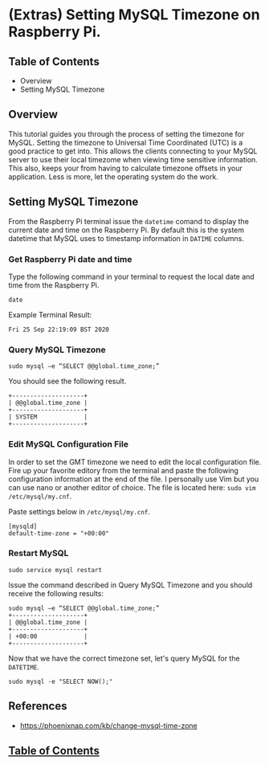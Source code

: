 
# (Extras) Setting MySQL Timezone on Raspberry Pi.

## Table of Contents
 - Overview
 - Setting MySQL Timezone


## Overview
This tutorial guides you through the process of setting the timezone for MySQL. Setting the timezone to Universal Time Coordinated (UTC) is a good practice to get into. This allows the clients connecting to your MySQL server to use their local timezome when viewing time sensitive information. This also, keeps your from having to calculate timezone offsets in your application.  Less is more, let the operating system do the work.

## Setting MySQL Timezone
From the Raspberry Pi terminal issue the ```datetime``` comand to display the current date and time on the Raspberry Pi. By default this is the system datetime that MySQL uses to timestamp information in ```DATIME``` columns.

### Get Raspberry Pi date and time
Type the following command in your terminal to request the local date and time from the Raspberry Pi.
```console
date
```
Example Terminal Result:
```console
Fri 25 Sep 22:19:09 BST 2020
```

### Query MySQL Timezone
```console
sudo mysql –e “SELECT @@global.time_zone;”
```
You should see the following result.

```console
+--------------------+
| @@global.time_zone |
+--------------------+
| SYSTEM             |
+--------------------+
```

### Edit MySQL Configuration File
In order to set the GMT timezone we need to edit the local configuration file. Fire up your favorite editory from the terminal and paste the following configuration information at the end of the file. I personally use Vim but you can use nano or another editor of choice. The file is located here: ```sudo vim /etc/mysql/my.cnf```.

Paste settings below in ```/etc/mysql/my.cnf```.
```console
[mysqld]
default-time-zone = "+00:00"
```

### Restart MySQL
```console
sudo service mysql restart
```

Issue the command described in Query MySQL Timezone and you should receive the following results:
```console
sudo mysql –e “SELECT @@global.time_zone;”
+--------------------+
| @@global.time_zone |
+--------------------+
| +00:00             |
+--------------------+
```

Now that we have the correct timezone set, let's query MySQL for the ```DATETIME```.
```console
sudo mysql -e "SELECT NOW();"
```


## References
 - https://phoenixnap.com/kb/change-mysql-time-zone


## [Table of Contents](../README.md)